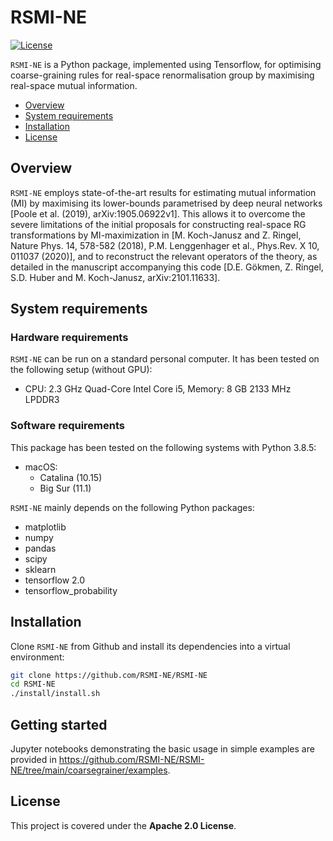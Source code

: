 # RSMI-NE

[![License](https://img.shields.io/badge/License-Apache%202.0-blue.svg)](https://opensource.org/licenses/Apache-2.0)

`RSMI-NE` is a Python package, implemented using Tensorflow, for optimising coarse-graining rules for real-space renormalisation group by maximising real-space mutual information. 

- [Overview](#overview)
- [System requirements](#system-requirements)
- [Installation](#installation-guide)
- [License](#license)

## Overview

`RSMI-NE` employs state-of-the-art results for estimating mutual information (MI) by maximising its lower-bounds parametrised by deep neural networks [Poole et al. (2019), arXiv:1905.06922v1]. This allows it to overcome the severe limitations of the initial proposals for constructing real-space RG transformations by MI-maximization in [M. Koch-Janusz and Z. Ringel, Nature Phys. 14, 578-582 (2018), P.M. Lenggenhager et al., Phys.Rev. X 10, 011037 (2020)], and to reconstruct the relevant operators of the theory, as detailed in the manuscript accompanying this code [D.E. Gökmen, Z. Ringel, S.D. Huber and M. Koch-Janusz, arXiv:2101.11633].

## System requirements

### Hardware requirements

`RSMI-NE`  can be run on a standard personal computer. It has been tested on the following setup (without GPU):

+ CPU: 2.3 GHz Quad-Core Intel Core i5, Memory: 8 GB 2133 MHz LPDDR3

### Software requirements

This package has been tested on the following systems with Python 3.8.5:

+ macOS:
  + Catalina (10.15)
  + Big Sur (11.1)

`RSMI-NE` mainly depends on the following Python packages:

* matplotlib
* numpy
* pandas
* scipy
* sklearn
* tensorflow 2.0
* tensorflow_probability

## Installation

Clone `RSMI-NE` from Github and install its dependencies into a virtual environment:

```bash
git clone https://github.com/RSMI-NE/RSMI-NE
cd RSMI-NE
./install/install.sh
```

## Getting started

Jupyter notebooks demonstrating the basic usage in simple examples are provided in <https://github.com/RSMI-NE/RSMI-NE/tree/main/coarsegrainer/examples>.

## License

This project is covered under the **Apache 2.0 License**.
